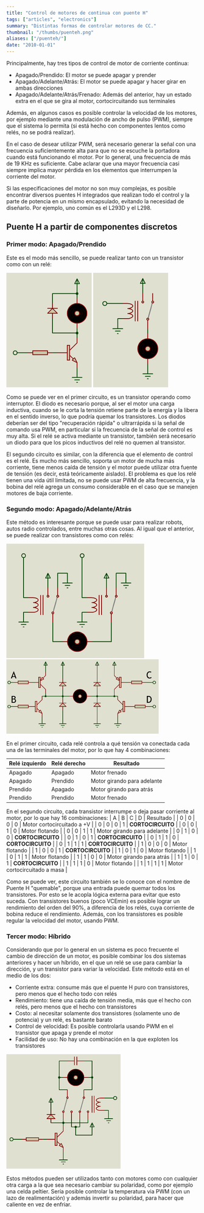 ```yaml
---
title: "Control de motores de continua con puente H"
tags: ["articles", "electronics"]
summary: "Distintas formas de controlar motores de CC."
thumbnail: "/thumbs/puenteh.png"
aliases: ["/puenteh/"]
date: "2010-01-01"
---
```


Principalmente, hay tres tipos de control de motor de corriente continua:

* Apagado/Prendido: El motor se puede apagar y prender
* Apagado/Adelante/Atrás: El motor se puede apagar y hacer girar en ambas direcciones
* Apagado/Adelante/Atrás/Frenado: Además del anterior, hay un estado extra en el que se gira al motor, cortocircuitando sus terminales

Además, en algunos casos es posible controlar la velocidad de los motores, por ejemplo mediante una modulación de ancho de pulso (PWM), siempre que el sistema lo permita (si está hecho con componentes lentos como relés, no se podrá realizar).

En el caso de desear utilizar PWM, será necesario generar la señal con una frecuencia suficientemente alta para que no se escuche la portadora cuando está funcionando el motor. Por lo general, una frecuencia de más de 19 KHz es suficiente. Cabe aclarar que una mayor frecuencia casi siempre implica mayor pérdida en los elementos que interrumpen la corriente del motor.

Si las especificaciones del motor no son muy complejas, es posible encontrar diversos puentes H integrados que realizan todo el control y la parte de potencia en un mismo encapsulado, evitando la necesidad de diseñarlo. Por ejemplo, uno común es el L293D y el L298.

## Puente H a partir de componentes discretos
### Primer modo: Apagado/Prendido
Este es el modo más sencillo, se puede realizar tanto con un transistor como con un relé:

![Control apagado-prendido de motor con transistor](/images/ph1.png)
![Control apagado-prendido de motor con relé](/images/ph1_r.png)

Como se puede ver en el primer circuito, es un transistor operando como interruptor. El diodo es necesario porque, al ser el motor una carga inductiva, cuando se le corta la tensión retiene parte de la energía y la libera en el sentido inverso, lo que podría quemar los transistores. Los diodos deberían ser del tipo "recuperación rápida" o ultrarrápida si la señal de comando usa PWM, en particular si la frecuencia de la señal de control es muy alta. Si el relé se activa mediante un transistor, también será necesario un diodo para que los picos inductivos del relé no quemen al transistor.

El segundo circuito es similar, con la diferencia que el elemento de control es el relé. Es mucho más sencillo, soporta un motor de mucha más corriente, tiene menos caída de tensión y el motor puede utilizar otra fuente de tensión (es decir, está teóricamente aislado). El problema es que los relé tienen una vida útil limitada, no se puede usar PWM de alta frecuencia, y la bobina del relé agrega un consumo considerable en el caso que se manejen motores de baja corriente.

### Segundo modo: Apagado/Adelante/Atrás
Este método es interesante porque se puede usar para realizar robots, autos radio controlados, entre muchas otras cosas. Al igual que el anterior, se puede realizar con transistores como con relés:

![Control apagado-adelante-atrás con relés](/images/ph2.png)
![Control apagado-adelante-atrás con transistores](/images/ph2_t.png)

En el primer circuito, cada relé controla a qué tensión va conectada cada una de las terminales del motor, por lo que hay 4 combinaciones:

| Relé izquierdo | Relé derecho | Resultado |
| - | - | - |
| Apagado | Apagado | Motor frenado |
| Apagado | Prendido | Motor girando para adelante |
| Prendido | Apagado | Motor girando para atrás |
| Prendido | Prendido | Motor frenado |

En el segundo circuito, cada transistor interrumpe o deja pasar corriente al motor, por lo que hay 16 combinaciones:
| A | B | C | D | Resultado |
| 0 | 0 | 0 | 0 | Motor cortocircuitado a +V |
| 0 | 0 | 0 | 1 | **CORTOCIRCUITO** |
| 0 | 0 | 1 | 0 | Motor flotando |
| 0 | 0 | 1 | 1 | Motor girando para adelante |
| 0 | 1 | 0 | 0 | **CORTOCIRCUITO** |
| 0 | 1 | 0 | 1 | **CORTOCIRCUITO** |
| 0 | 1 | 1 | 0 | **CORTOCIRCUITO** |
| 0 | 1 | 1 | 1 | **CORTOCIRCUITO** |
| 1 | 0 | 0 | 0 | Motor flotando |
| 1 | 0 | 0 | 1 | **CORTOCIRCUITO** |
| 1 | 0 | 1 | 0 | Motor flotando |
| 1 | 0 | 1 | 1 | Motor flotando |
| 1 | 1 | 0 | 0 | Motor girando para atrás |
| 1 | 1 | 0 | 1 | **CORTOCIRCUITO** |
| 1 | 1 | 1 | 0 | Motor flotando |
| 1 | 1 | 1 | 1 | Motor cortocircuitado a masa |

Como se puede ver, este circuito también se lo conoce con el nombre de Puente H "quemable", porque una entrada puede quemar todos los transistores. Por esto se le acopla lógica externa para evitar que esto suceda. Con transistores buenos (poco VCEmin) es posible lograr un rendimiento del orden del 90%, a diferencia de los relés, cuya corriente de bobina reduce el rendimiento. Además, con los transistores es posible regular la velocidad del motor, usando PWM.

### Tercer modo: Híbrido
Considerando que por lo general en un sistema es poco frecuente el cambio de dirección de un motor, es posible combinar los dos sistemas anteriores y hacer un híbrido, en el que un relé se use para cambiar la dirección, y un transistor para variar la velocidad. Este método está en el medio de los dos:

* Corriente extra: consume más que el puente H puro con transistores, pero menos que el hecho todo con relés
* Rendimiento: tiene una caída de tensión media, más que el hecho con relés, pero menos que el hecho con transistores
* Costo: al necesitar solamente dos transistores (solamente uno de potencia) y un relé, es bastante barato
* Control de velocidad: Es posible controlarla usando PWM en el transistor que apaga y prende el motor
* Facilidad de uso: No hay una combinación en la que exploten los transistores

![Puente H híbrido con transistores y relés](/images/ph3.png)

Estos métodos pueden ser utilizados tanto con motores como con cualquier otra carga a la que sea necesario cambiar su polaridad, como por ejemplo una celda peltier. Sería posible controlar la temperatura via PWM (con un lazo de realimentación) y además invertir su polaridad, para hacer que caliente en vez de enfriar.
